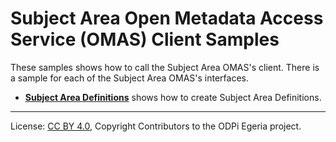<!-- SPDX-License-Identifier: CC-BY-4.0 -->
<!-- Copyright Contributors to the ODPi Egeria project. -->

# Subject Area Open Metadata Access Service (OMAS) Client Samples

These samples shows how to call the Subject Area OMAS's client.
There is a sample for each of the Subject Area OMAS's interfaces.

* **[Subject Area Definitions](subject-area-definition-sample)** shows how to create Subject Area Definitions.



----
License: [CC BY 4.0](https://creativecommons.org/licenses/by/4.0/),
Copyright Contributors to the ODPi Egeria project.
